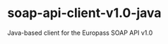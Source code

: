 soap-api-client-v1.0-java
=========================

Java-based client for the Europass SOAP API v1.0
